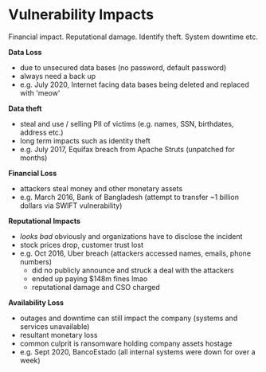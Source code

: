 # Vulnerability Impacts

Financial impact. Reputational damage. Identify theft. System downtime etc.

**Data Loss**
- due to unsecured data bases (no password, default password)
- always need a back up
- e.g. July 2020, Internet facing data bases being deleted and replaced with 'meow' 

**Data theft**
- steal and use / selling PII of victims (e.g. names, SSN, birthdates, address etc.)
- long term impacts such as identity theft 
- e.g. July 2017, Equifax breach from Apache Struts (unpatched for months)

**Financial Loss**
- attackers steal money and other monetary assets
- e.g. March 2016, Bank of Bangladesh (attempt to transfer ~1 billion dollars via SWIFT vulnerability)

**Reputational Impacts**
- *looks bad* obviously and organizations have to disclose the incident
- stock prices drop, customer trust lost
- e.g. Oct 2016, Uber breach (attackers accessed names, emails, phone numbers)
    - did no publicly announce and struck a deal with the attackers
    - ended up paying $148m fines lmao
    - reputational damage and CSO charged

**Availability Loss**
- outages and downtime can still impact the company (systems and services unavailable)
- resultant monetary loss
- common culprit is ransomware holding company assets hostage
- e.g. Sept 2020, BancoEstado (all internal systems were down for over a week)